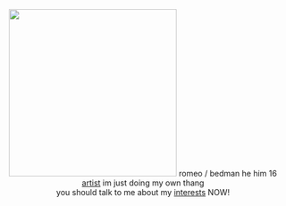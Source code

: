 <center>
  <img src="https://media1.tenor.com/m/XylBRn7GrOQAAAAC/guilty-gear-happy-chaos.gif" width=300>
romeo / bedman he him 16 <a href="https://toyhou.se/yeonsim">artist</a> im just doing my own thang <br> you should talk to me about my <a href="https://txto.eu.org/yeonsim">interests</a> NOW!

</center>
